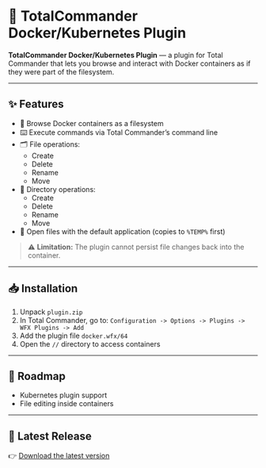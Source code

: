 # 🐳 TotalCommander Docker/Kubernetes Plugin

**TotalCommander Docker/Kubernetes Plugin** — a plugin for Total Commander that lets you browse and interact with Docker containers as if they were part of the filesystem.

---

## ✨ Features

- 📂 Browse Docker containers as a filesystem
- ⌨️ Execute commands via Total Commander’s command line
- 🗂️ File operations:
    - Create
    - Delete
    - Rename
    - Move
- 📁 Directory operations:
    - Create
    - Delete
    - Rename
    - Move
- 📑 Open files with the default application (copies to `%TEMP%` first)

> ⚠️ **Limitation:** The plugin cannot persist file changes back into the container.

---

## 📥 Installation

1. Unpack `plugin.zip`
2. In Total Commander, go to:
   `Configuration -> Options -> Plugins -> WFX Plugins -> Add`
3. Add the plugin file `docker.wfx/64`
4. Open the `//` directory to access containers

---

## 🚀 Roadmap

- Kubernetes plugin support
- File editing inside containers

---

## 📌 Latest Release

👉 [Download the latest version](https://github.com/maximiliysiss/tc_docker/releases/latest)
